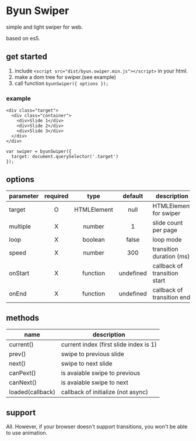 # Byun Swiper

simple and light swiper for web.

based on es5.

## get started

1. include `<script src="dist/byun.swiper.min.js"></script>` in your html.
2. make a dom tree for swiper.(see example)
3. call function `byunSwiper({ options });`

### example

```
<div class="target">
  <div class="container">
    <div>Slide 1</div>
    <div>Slide 2</div>
    <div>Slide 3</div>
  </div>
</div>
```

```
var swiper = byunSwiper({
  target: document.querySelector('.target')
});
```

## options

| parameter | required |    type     |  default  | description                  |
| --------- | :------: | :---------: | :-------: | ---------------------------- |
| target    |    O     | HTMLElement |   null    | HTMLElement for swiper       |
| multiple  |    X     |   number    |     1     | slide count per page         |
| loop      |    X     |   boolean   |   false   | loop mode                    |
| speed     |    X     |   number    |    300    | transition duration (ms)     |
| onStart   |    X     |  function   | undefined | callback of transition start |
| onEnd     |    X     |  function   | undefined | callback of transition end   |

## methods

| name             | description                            |
| ---------------- | -------------------------------------- |
| current()        | current index (first slide index is 1) |
| prev()           | swipe to previous slide                |
| next()           | swipe to next slide                    |
| canPext()        | is avaiable swipe to previous          |
| canNext()        | is avaiable swipe to next              |
| loaded(callback) | callback of initialize (not async)     |

## support

All. However, if your browser doesn't support transitions, you won't be able to use animation.

